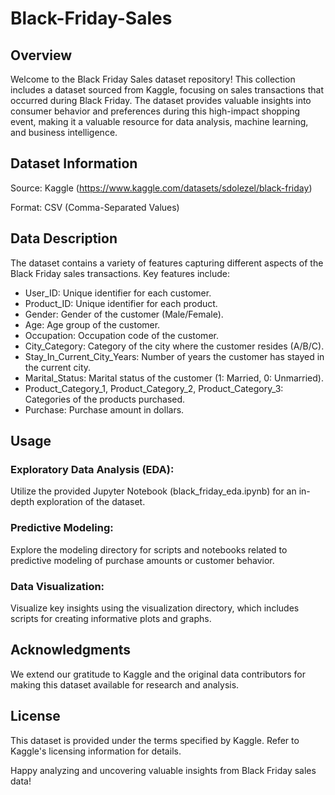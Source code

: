 # Black-Friday-Sales

## Overview
Welcome to the Black Friday Sales dataset repository! This collection includes a dataset sourced from Kaggle, focusing on sales transactions that occurred during Black Friday. The dataset provides valuable insights into consumer behavior and preferences during this high-impact shopping event, making it a valuable resource for data analysis, machine learning, and business intelligence.

## Dataset Information
Source: Kaggle (https://www.kaggle.com/datasets/sdolezel/black-friday)

Format: CSV (Comma-Separated Values)

## Data Description
The dataset contains a variety of features capturing different aspects of the Black Friday sales transactions. Key features include:

* User_ID: Unique identifier for each customer.
* Product_ID: Unique identifier for each product.
* Gender: Gender of the customer (Male/Female).
* Age: Age group of the customer.
* Occupation: Occupation code of the customer.
* City_Category: Category of the city where the customer resides (A/B/C).
* Stay_In_Current_City_Years: Number of years the customer has stayed in the current city.
* Marital_Status: Marital status of the customer (1: Married, 0: Unmarried).
* Product_Category_1, Product_Category_2, Product_Category_3: Categories of the products purchased.
* Purchase: Purchase amount in dollars.

## Usage
### Exploratory Data Analysis (EDA):
Utilize the provided Jupyter Notebook (black_friday_eda.ipynb) for an in-depth exploration of the dataset.
### Predictive Modeling:
Explore the modeling directory for scripts and notebooks related to predictive modeling of purchase amounts or customer behavior.
### Data Visualization:
Visualize key insights using the visualization directory, which includes scripts for creating informative plots and graphs.

## Acknowledgments
We extend our gratitude to Kaggle and the original data contributors for making this dataset available for research and analysis.

## License
This dataset is provided under the terms specified by Kaggle. Refer to Kaggle's licensing information for details.


Happy analyzing and uncovering valuable insights from Black Friday sales data!
